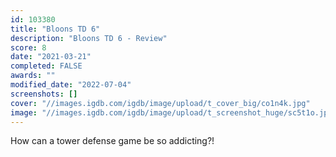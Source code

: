 ```yaml
---
id: 103380
title: "Bloons TD 6"
description: "Bloons TD 6 - Review"
score: 8
date: "2021-03-21"
completed: FALSE
awards: ""
modified_date: "2022-07-04"
screenshots: []
cover: "//images.igdb.com/igdb/image/upload/t_cover_big/co1n4k.jpg"
image: "//images.igdb.com/igdb/image/upload/t_screenshot_huge/sc5t1o.jpg"
---
```

How can a tower defense game be so addicting?!
